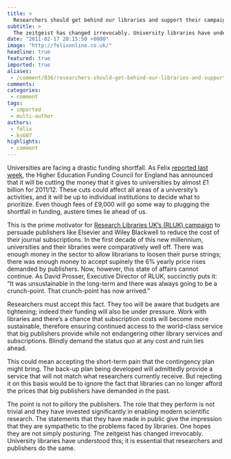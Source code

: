 ```yaml
---
title: >
  Researchers should get behind our libraries and support their campaign
subtitle: >
  The zeitgeist has changed irrevocably. University libraries have understood this; it is essential that researchers and publishers do the same.
date: "2011-02-17 20:15:50 +0000"
image: "http://felixonline.co.uk/"
headline: true
featured: true
imported: true
aliases:
 - /comment/836/researchers-should-get-behind-our-libraries-and-support-their-campaign
comments:
categories:
 - comment
tags:
 - imported
 - multi-author
authors:
 - felix
 - ks607
highlights:
 - comment
---
```


Universities are facing a drastic funding shortfall. As Felix [reported last week](http://felixonline.co.uk/?article=766), the Higher Education Funding Council for England has announced that it will be cutting the money that it gives to universities by almost £1 billion for 2011/12. These cuts could affect all areas of a university’s activities, and it will be up to individual institutions to decide what to prioritize. Even though fees of £9,000 will go some way to plugging the shortfall in funding, austere times lie ahead of us.

This is the prime motivator for [Research Libraries UK’s (RLUK) campaign](http://www.felixonline.co.uk/?article=808) to persuade publishers like Elsevier and Wiley Blackwell to reduce the cost of their journal subscriptions. In the first decade of this new millennium, universities and their libraries were comparatively well off. There was enough money in the sector to allow librarians to loosen their purse strings; there was enough money to accept supinely the 6% yearly price rises demanded by publishers. Now, however, this state of affairs cannot continue. As David Prosser, Executive Director of RLUK, succinctly puts it: “It was unsustainable in the long-term and there was always going to be a crunch-point. That crunch-point has now arrived.”

Researchers must accept this fact. They too will be aware that budgets are tightening; indeed their funding will also be under pressure. Work with libraries and there’s a chance that subscription costs will become more sustainable, therefore ensuring continued access to the world-class service that big publishers provide while not endangering other library services and subscriptions. Blindly demand the status quo at any cost and ruin lies ahead.

This could mean accepting the short-term pain that the contingency plan might bring. The back-up plan being developed will admittedly provide a service that will not match what researchers currently receive. But rejecting it on this basis would be to ignore the fact that libraries can no longer afford the prices that big publishers have demanded in the past.

The point is not to pillory the publishers. The role that they perform is not trivial and they have invested significantly in enabling modern scientific research. The statements that they have made in public give the impression that they are sympathetic to the problems faced by libraries. One hopes they are not simply posturing. The zeitgeist has changed irrevocably. University libraries have understood this; it is essential that researchers and publishers do the same.
